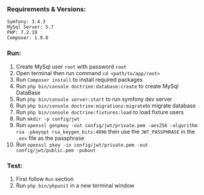 ### Requirements & Versions:  
    Symfony: 3.4.3  
    MySql Server: 5.7
    PHP: 7.2.19
    Composer: 1.9.0
    

### Run:  
1.  Create MySql user `root` with password `root`
2.  Open terminal then run command `cd <path/to/app/root>`
3.  Run `Composer install` to install required packages
4.  Run `php bin/console doctrine:database:create` to create MySql DataBase
5.  Run `php bin/console server:start` to run symfony dev server
6.  Run `php bin/console doctrine:migrations:migrate`to migrate database
7.  Run `php bin/console doctrine:fixtures:load` to load fixture users
8.  Run `mkdir -p config/jwt`
9.  Run `openssl genpkey -out config/jwt/private.pem -aes256 -algorithm rsa -pkeyopt rsa_keygen_bits:4096` then use the `JWT_PASSPHRASE` in the `.env` file as the passphrase
10.  Run `openssl pkey -in config/jwt/private.pem -out config/jwt/public.pem -pubout`

### Test:
1. First follow `Run` section 
2. Run `php bin/phpunit` in a new terminal window
